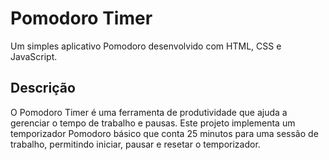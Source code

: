 # Pomodoro Timer

Um simples aplicativo Pomodoro desenvolvido com HTML, CSS e JavaScript.

## Descrição

O Pomodoro Timer é uma ferramenta de produtividade que ajuda a gerenciar o tempo de trabalho e pausas. Este projeto implementa um temporizador Pomodoro básico que conta 25 minutos para uma sessão de trabalho, permitindo iniciar, pausar e resetar o temporizador.

